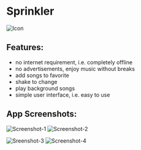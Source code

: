 # Sprinkler
![Icon](https://lh3.googleusercontent.com/7FYYSnufhnTfuq7SFXtRCKTMqrrHuSvfv8rVCtTRsCxWnUbaQm9TwwYFsAWWAFYLcso=s180-rw)

## Features:

* no internet requirement, i.e. completely offline
* no advertisements, enjoy music without breaks
* add songs to favorite
* shake to change
* play background songs
* simple user interface, i.e. easy to use

## App Screenshots:

![Screenshot-1](https://lh3.googleusercontent.com/04_mNMNYh-tBjUVFo7WKAtK7EiNYYcuhzSbj8pO_Vfh4UeNhjNdGoxmQl13Q0v3XFw=w1366-h662-rw)   ![Screenshot-2](https://lh3.googleusercontent.com/KO8Dw31UvZv7wD7DKfPgwMnjYEII1LZM7xk-_eA_vHLdV9Lg6ihah8HZoOiJZ6s7U4M=w1366-h662-rw)

![Sreenshot-3](https://lh3.googleusercontent.com/MVArh1YuKZaAw32xX7yvXOUw2OMYV0lhV_F9eVUTBhPCaz6aIhQsitK7KBAgg7Rapp44=w1366-h662-rw)   ![Screenshot-4](https://lh3.googleusercontent.com/RL0kX1SNo359HiSu1YlrA3mTZVuKgL2QIhVJHsOO3i2Vzpw6KOqXw-EAM_60uLHeyA=w1366-h662-rw)
